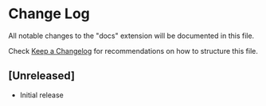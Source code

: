 # Change Log

All notable changes to the "docs" extension will be documented in this file.

Check [Keep a Changelog](http://keepachangelog.com/) for recommendations on how to structure this file.

## [Unreleased]

- Initial release